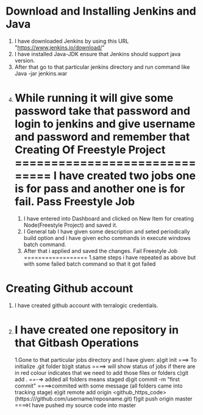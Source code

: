 Download and Installing Jenkins and Java
========================================
   1. I have downloaded Jenkins by using this URL "https://www.jenkins.io/download/"
   2. I have installed Java-JDK ensure that Jenkins should support java version.
   3. After that go to that particular jenkins directory and run command like Java -jar jenkins.war
   4. While running it will give some password take that password and login to jenkins and give username and password and remember that
   Creating Of Freestyle Project
   ==============================
    I have created two jobs one is for pass and another one is for fail.
       Pass Freestyle Job
      ====================
       1. I have entered into Dashboard and clicked on New Item for creating Node(Freestyle Project) and saved it.
       2. I General tab I have given some description and seted periodically build option and i have given echo commands in execute windows batch command.
       3. After that i applied and saved the changes.
      Fail Freestyle Job
      ==================
      1.same steps i have repeated as above but with some failed batch command so that it got failed

 Creating Github account
 ======================
 1. I have created github account with terralogic credentials.
 2. I have created one repository in that
     Gitbash Operations
    =====================
    1.Gone to that particular jobs directory and I have given:
            a)git init ===> To initialize .git folder
            b)git status ====> will show status of jobs if there are in red colour indicates that we need to add those files or folders
            c)git add . ==-=> added all folders means staged
            d)git commit -m "first commit" ====>commited with some message (all folders came into tracking stage)
            e)git remote add origin <github_https_code>(https://<token>/github.com/username/reposname.git)
            f)git push origin master ====>I have pushed my source code into master
    
          
